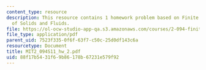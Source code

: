 ```yaml
---
content_type: resource
description: This resource contains 1 homework problem based on Finite Element Analysis
  of Solids and Fluids.
file: https://ol-ocw-studio-app-qa.s3.amazonaws.com/courses/2-094-finite-element-analysis-of-solids-and-fluids-ii-spring-2011/88f17b5431f69b86178b67231e579f92_MIT2_094S11_hw_2.pdf
file_type: application/pdf
parent_uid: 7523f335-0f6f-63f7-c50c-25d0df143c6a
resourcetype: Document
title: MIT2_094S11_hw_2.pdf
uid: 88f17b54-31f6-9b86-178b-67231e579f92
---
```

